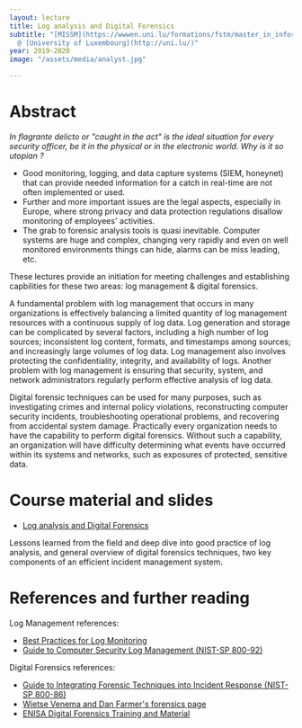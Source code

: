 ```yaml
---
layout: lecture
title: Log analysis and Digital Forensics
subtitle: "[MISSM](https://wwwen.uni.lu/formations/fstm/master_in_information_system_security_management)
  @ [University of Luxembourg](http://uni.lu/)"
year: 2019-2020
image: "/assets/media/analyst.jpg"

---
```

# Abstract

_In flagrante delicto or "caught in the act" is the ideal situation for every security officer, be it in the physical or in the electronic world. Why is it so utopian ?_

* Good monitoring, logging, and data capture systems (SIEM, honeynet) that can provide needed information for a catch in real-time are not often implemented or used.
* Further and more important issues are the legal aspects, especially in Europe, where strong privacy and data protection regulations disallow monitoring of employees' activities.
* The grab to forensic analysis tools is quasi inevitable. Computer systems are huge and complex, changing very rapidly and even on well monitored environments things can hide, alarms can be miss leading, etc.

These lectures provide an initiation for meeting challenges and establishing capbilities for these two areas: log management & digital forensics.

A fundamental problem with log management that occurs in many organizations is effectively balancing a limited quantity of log management resources with a continuous supply of log data. Log generation and storage can be complicated by several factors, including a high number of log sources; inconsistent log content, formats, and timestamps among sources; and increasingly large volumes of log data. Log management also involves protecting the confidentiality, integrity, and availability of logs. Another problem with log management is ensuring that security, system, and network administrators regularly perform effective analysis of log data.

Digital forensic techniques can be used for many purposes, such as investigating crimes and internal policy violations, reconstructing computer security incidents, troubleshooting operational problems, and recovering from accidental system damage. Practically every organization needs to have the capability to perform digital forensics. Without such a capability, an organization will have difficulty determining what events have occurred within its systems and networks, such as exposures of protected, sensitive data.

# Course material and slides

* [Log analysis and Digital Forensics](/assets/media/CFOR-MISSM-uni.lu_v2020.pdf)

Lessons learned from the field and deep dive into good practice of log analysis, and general overview of digital forensics techniques, two key components of an efficient incident management system.

# References and further reading

Log Management references:

* [Best Practices for Log Monitoring](http://www.bhconsulting.ie)
* [Guide to Computer Security Log Management (NIST-SP 800-92)](http://www.nist.org)

Digital Forensics references:

* [Guide to Integrating Forensic Techniques into Incident Response (NIST-SP 800-86)](http://www.nist.org)
* [Wietse Venema and Dan Farmer's forensics page](http://www.porcupine.org/forensics/)
* [ENISA Digital Forensics Training and Material](https://www.enisa.europa.eu/activities/cert/training/training-resources/technical-operational#digital_forensics)